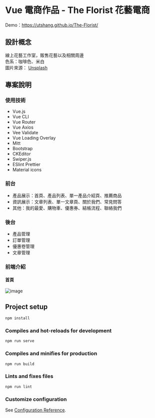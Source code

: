 # Vue 電商作品 - The Florist 花藝電商

Demo：https://utshang.github.io/The-Florist/

## 設計概念

線上花藝工作室，販售花藝以及相關周邊  
色系：咖啡色、米白  
圖片來源： [Unsplash](https://unsplash.com/)

## 專案說明

### 使用技術

- Vue.js
- Vue CLI
- Vue Router
- Vue Axios
- Vee Validate
- Vue Loading Overlay
- Mitt
- Bootstrap
- CKEditor
- Swiper.js
- ESlint Prettier
- Material icons

### 前台

- 產品展示：首頁、產品列表、單一產品介紹頁、推薦商品
- 資訊展示：文章列表、單一文章頁、關於我們、常見問答
- 其他：我的最愛、購物車、優惠券、結帳流程、聯絡我們

### 後台

- 產品管理
- 訂單管理
- 優惠卷管理
- 文章管理

### 前端介紹

#### 首頁

![image](https://imgur.com/a/93R2h1G)

## Project setup

```
npm install
```

### Compiles and hot-reloads for development

```
npm run serve
```

### Compiles and minifies for production

```
npm run build
```

### Lints and fixes files

```
npm run lint
```

### Customize configuration

See [Configuration Reference](https://cli.vuejs.org/config/).
